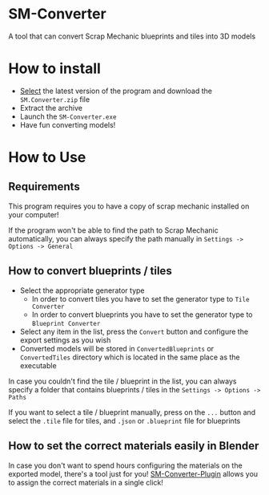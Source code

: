 # SM-Converter
A tool that can convert Scrap Mechanic blueprints and tiles into 3D models

# How to install
- [Select](https://github.com/QuestionableM/SM-Converter/releases/latest) the latest version of the program and download the `SM.Converter.zip` file
- Extract the archive
- Launch the `SM-Converter.exe`
- Have fun converting models!

# How to Use
## Requirements
This program requires you to have a copy of scrap mechanic installed on your computer!

If the program won't be able to find the path to Scrap Mechanic automatically, you can always specify the path manually in `Settings -> Options -> General`

## How to convert blueprints / tiles
- Select the appropriate generator type
    - In order to convert tiles you have to set the generator type to `Tile Converter`
    - In order to convert blueprints you have to set the generator type to `Blueprint Converter`
- Select any item in the list, press the `Convert` button and configure the export settings as you wish
- Converted models will be stored in `ConvertedBlueprints` or `ConvertedTiles` directory which is located in the same place as the executable

In case you couldn't find the tile / blueprint in the list, you can always specify a folder that contains blueprints / tiles in the `Settings -> Options -> Paths`<br>

If you want to select a tile / blueprint manually, press on the `...` button and select the `.tile` file for tiles, and `.json` or `.blueprint` file for blueprints

## How to set the correct materials easily in Blender
In case you don't want to spend hours configuring the materials on the exported model, there's a tool just for you! [SM-Converter-Plugin](https://github.com/QuestionableM/SM-Converter-Plugin) allows you to assign the correct materials in a single click!
